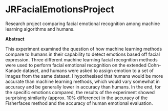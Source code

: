# JRFacialEmotionsProject
Research project comparing facial emotional recognition among machine learning algorithms and humans.

<b>Abstract</b>

This experiment examined the question of how machine learning methods compare to humans in their capability to detect emotions based 
off facial expression. Three different machine learning facial recognition methods were used to perform facial emotional recognition on 
the extended Cohn-Kanade dataset, and humans were asked to assign emotion to a set of images from the same dataset. I hypothesised that 
humans would be more accurate than machine learning methods, which would vary somewhat in accuracy and be generally lower in accuracy 
than humans. In the end, for the specific emotions compared, the results of the experiment showed surprising similarity (approx. 
10% difference) in the accuracy of the Fisherfaces method and the accuracy of human emotional evaluation.
